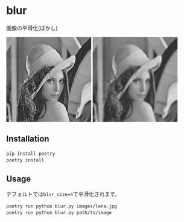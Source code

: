 # blur

画像の平滑化(ぼかし)

![lena](./images/lena.jpg)
![blured_image](./images/blured_lena.jpg)

## Installation

```bash
pip install poetry
poetry install
```

## Usage

デフォルトでは`blur_size=4`で平滑化されます。

```bash
poetry run python blur.py images/lena.jpg
poetry run python blur.py path/to/image
```
